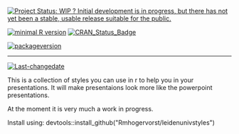 
[![Project Status: WIP ? Initial development is in progress, but there has not yet been a stable, usable release suitable for the public.](http://www.repostatus.org/badges/latest/wip.svg)](http://www.repostatus.org/#wip)

[![minimal R version](https://img.shields.io/badge/R%3E%3D-3.3.1-6666ff.svg)](https://cran.r-project.org/) [![CRAN\_Status\_Badge](http://www.r-pkg.org/badges/version/leidenunivstyles)](https://cran.r-project.org/package=leidenunivstyles)

[![packageversion](https://img.shields.io/badge/Package%20version-0.1.0-orange.svg?style=flat-square)](commits/master)

------------------------------------------------------------------------

[![Last-changedate](https://img.shields.io/badge/last%20change-2016--11--07-yellowgreen.svg)](/commits/master)

<!-- README.md is generated from README.Rmd. Please edit that file -->
This is a collection of styles you can use in r to help you in your presentations. It will make presentaions look more like the powerpoint presentations.

At the moment it is very much a work in progress.

Install using: devtools::install\_github("Rmhogervorst/leidenunivstyles")
